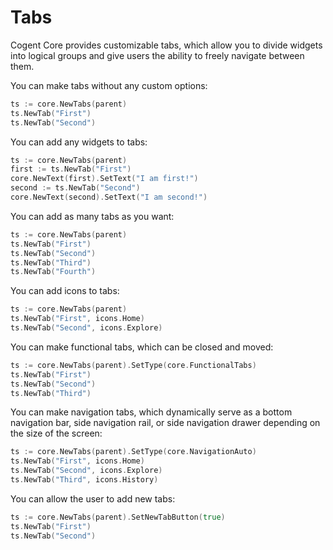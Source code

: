 # Tabs

Cogent Core provides customizable tabs, which allow you to divide widgets into logical groups and give users the ability to freely navigate between them.

You can make tabs without any custom options:

```Go
ts := core.NewTabs(parent)
ts.NewTab("First")
ts.NewTab("Second")
```

You can add any widgets to tabs:

```Go
ts := core.NewTabs(parent)
first := ts.NewTab("First")
core.NewText(first).SetText("I am first!")
second := ts.NewTab("Second")
core.NewText(second).SetText("I am second!")
```

You can add as many tabs as you want:

```Go
ts := core.NewTabs(parent)
ts.NewTab("First")
ts.NewTab("Second")
ts.NewTab("Third")
ts.NewTab("Fourth")
```

You can add icons to tabs:

```Go
ts := core.NewTabs(parent)
ts.NewTab("First", icons.Home)
ts.NewTab("Second", icons.Explore)
```

You can make functional tabs, which can be closed and moved:

```Go
ts := core.NewTabs(parent).SetType(core.FunctionalTabs)
ts.NewTab("First")
ts.NewTab("Second")
ts.NewTab("Third")
```

You can make navigation tabs, which dynamically serve as a bottom navigation bar, side navigation rail, or side navigation drawer depending on the size of the screen:

```Go
ts := core.NewTabs(parent).SetType(core.NavigationAuto)
ts.NewTab("First", icons.Home)
ts.NewTab("Second", icons.Explore)
ts.NewTab("Third", icons.History)
```

You can allow the user to add new tabs:

```Go
ts := core.NewTabs(parent).SetNewTabButton(true)
ts.NewTab("First")
ts.NewTab("Second")
```
